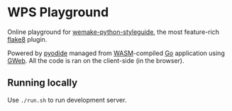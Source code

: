 # WPS Playground

Online playground for [wemake-python-styleguide](https://github.com/wemake-services/wemake-python-styleguide), the most feature-rich [flake8](https://flake8.pycqa.org/en/latest/) plugin.

Powered by [pyodide](https://github.com/iodide-project/pyodide) managed from [WASM](https://webassembly.org/)-compiled [Go](https://go.dev/) application using [GWeb](https://github.com/life4/gweb). All the code is ran on the client-side (in the browser).

## Running locally

Use `./run.sh` to run development server.
